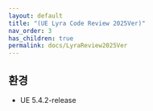 ```yaml
---
layout: default
title: "(UE Lyra Code Review 2025Ver)"
nav_order: 3
has_children: true
permalink: docs/LyraReview2025Ver
---
```


## 환경

* UE 5.4.2-release


